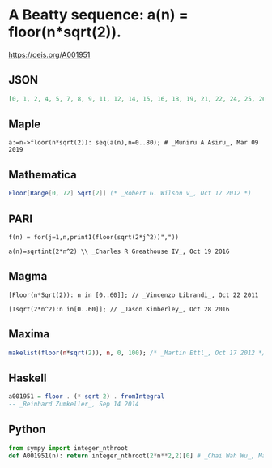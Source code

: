 # A Beatty sequence: a\(n\) \= floor\(n\*sqrt\(2\)\)\.
https://oeis.org/A001951
## JSON
```JSON
[0, 1, 2, 4, 5, 7, 8, 9, 11, 12, 14, 15, 16, 18, 19, 21, 22, 24, 25, 26, 28, 29, 31, 32, 33, 35, 36, 38, 39, 41, 42, 43, 45, 46, 48, 49, 50, 52, 53, 55, 56, 57, 59, 60, 62, 63, 65, 66, 67, 69, 70, 72, 73, 74, 76, 77, 79, 80, 82, 83, 84, 86, 87, 89, 90, 91, 93, 94, 96, 97, 98, 100]
```
## Maple
```Maple
a:=n->floor(n*sqrt(2)): seq(a(n),n=0..80); # _Muniru A Asiru_, Mar 09 2019
```
## Mathematica
```Mathematica
Floor[Range[0, 72] Sqrt[2]] (* _Robert G. Wilson v_, Oct 17 2012 *)
```
## PARI
```PARI
f(n) = for(j=1,n,print1(floor(sqrt(2*j^2))","))
```
```PARI
a(n)=sqrtint(2*n^2) \\ _Charles R Greathouse IV_, Oct 19 2016
```
## Magma
```Magma
[Floor(n*Sqrt(2)): n in [0..60]]; // _Vincenzo Librandi_, Oct 22 2011
```
```Magma
[Isqrt(2*n^2):n in[0..60]]; // _Jason Kimberley_, Oct 28 2016
```
## Maxima
```Maxima
makelist(floor(n*sqrt(2)), n, 0, 100); /* _Martin Ettl_, Oct 17 2012 */
```
## Haskell
```Haskell
a001951 = floor . (* sqrt 2) . fromIntegral
-- _Reinhard Zumkeller_, Sep 14 2014
```
## Python
```Python
from sympy import integer_nthroot
def A001951(n): return integer_nthroot(2*n**2,2)[0] # _Chai Wah Wu_, Mar 16 2021
```
